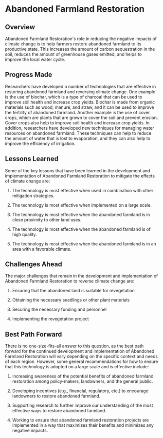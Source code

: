 # Abandoned Farmland Restoration

## Overview

Abandoned Farmland Restoration's role in reducing the negative impacts of climate change is to help farmers restore abandoned farmland to its productive state. This increases the amount of carbon sequestration in the soil, reduces the amount of greenhouse gases emitted, and helps to improve the local water cycle.

## Progress Made

Researchers have developed a number of technologies that are effective in restoring abandoned farmland and reversing climate change. One example is the use of biochar, which is a type of charcoal that can be used to improve soil health and increase crop yields. Biochar is made from organic materials such as wood, manure, and straw, and it can be used to improve the fertility of abandoned farmland. Another example is the use of cover crops, which are plants that are grown to cover the soil and prevent erosion. Cover crops also help to improve soil health and increase crop yields. In addition, researchers have developed new techniques for managing water resources on abandoned farmland. These techniques can help to reduce the amount of water that is lost to evaporation, and they can also help to improve the efficiency of irrigation.

## Lessons Learned

Some of the key lessons that have been learned in the development and implementation of Abandoned Farmland Restoration to mitigate the effects of climate change are:

1. The technology is most effective when used in combination with other mitigation strategies.

2. The technology is most effective when implemented on a large scale.

3. The technology is most effective when the abandoned farmland is in close proximity to other land uses.

4. The technology is most effective when the abandoned farmland is of high quality.

5. The technology is most effective when the abandoned farmland is in an area with a favorable climate.

## Challenges Ahead

The major challenges that remain in the development and implementation of Abandoned Farmland Restoration to reverse climate change are:

1. Ensuring that the abandoned land is suitable for revegetation

2. Obtaining the necessary seedlings or other plant materials

3. Securing the necessary funding and personnel

4. Implementing the revegetation project

## Best Path Forward

There is no one-size-fits-all answer to this question, as the best path forward for the continued development and implementation of Abandoned Farmland Restoration will vary depending on the specific context and needs of each region. However, some general recommendations for how to ensure that this technology is adopted on a large scale and is effective include:

1. Increasing awareness of the potential benefits of abandoned farmland restoration among policy-makers, landowners, and the general public.

2. Developing incentives (e.g., financial, regulatory, etc.) to encourage landowners to restore abandoned farmland.

3. Supporting research to further improve our understanding of the most effective ways to restore abandoned farmland.

4. Working to ensure that abandoned farmland restoration projects are implemented in a way that maximizes their benefits and minimizes any negative impacts.
